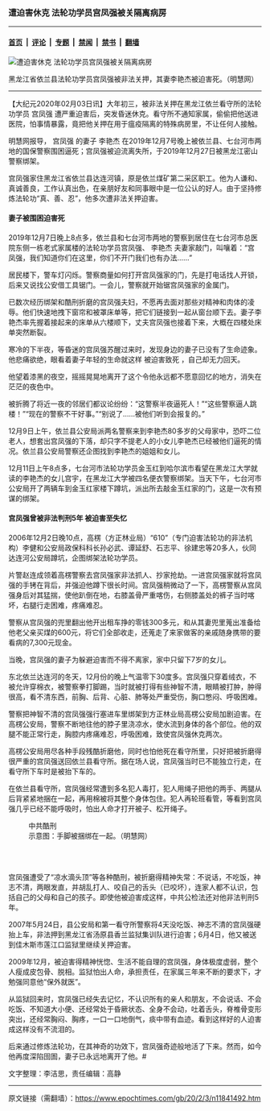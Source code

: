 ### 遭迫害休克 法轮功学员宫凤强被关隔离病房

---

#### [首页](../../../..?n11841492) &nbsp;|&nbsp; [评论](../../../../../epoch-comment?n11841492) &nbsp;|&nbsp; [专题](../../../../../epoch-special?n11841492) &nbsp;|&nbsp; [禁闻](../../../../../epoch-news?n11841492) &nbsp;|&nbsp; [禁书](../../../../../books?n11841492) &nbsp;|&nbsp; [翻墙](https://github.com/gfw-breaker/nogfw/blob/master/README.md?n11841492)


<div><img alt="遭迫害休克 法轮功学员宫凤强被关隔离病房" class="attachment-djy_600_400 size-djy_600_400 wp-post-image" src="https://i.epochtimes.com/assets/uploads/2020/02/11-1-600x400.jpg"/>
<div class="caption">
 <p>
  黑龙江省依兰县法轮功学员宫凤强被非法关押，其妻李艳杰被迫害死。（明慧网）
 </p>
</div></div><hr/><div class="post_content" id="artbody" itemprop="articleBody">
 <!-- article content begin -->
 <p>
  【大纪元2020年02月03日讯】大年初三，被非法关押在黑龙江依兰看守所的法轮功学员
  <ok href="https://www.epochtimes.com/gb/tag/%E5%AE%AB%E5%87%A4%E5%BC%BA.html">
   宫凤强
  </ok>
  遭严重迫害后，突发昏迷休克。看守所不通知家属，偷偷把他送进医院，怕事情暴露，竟把他关押在用于瘟疫隔离的特殊病房里，不让任何人接触。
 </p>
 <p>
  明慧网报导，
  <ok href="https://www.epochtimes.com/gb/tag/%E5%AE%AB%E5%87%A4%E5%BC%BA.html">
   宫凤强
  </ok>
  的妻子
  <ok href="https://www.epochtimes.com/gb/tag/%E6%9D%8E%E8%89%B3%E6%9D%B0.html">
   李艳杰
  </ok>
  在2019年12月7号晚上被依兰县、七台河市两地的国保警察围困逼死；宫凤强被迫流离失所，于2019年12月27日被黑龙江密山警察绑架。
 </p>
 <p>
  宫凤强家住黑龙江省依兰县达连河镇，原是依兰煤矿第二采区职工。他为人谦和、真诚善良，工作认真出色，在亲朋好友和同事眼中是一位公认的好人。由于坚持修炼法轮功“真、善、忍”，他多次遭非法关押迫害。
 </p>
 <h4>
  <b>
   妻子被围困迫害死
  </b>
 </h4>
 <p>
  2019年12月7日晚上8点多，依兰县和七台河市两地的警察到居住在七台河市总医院东侧一栋老式家属楼的法轮功学员宫凤强、
  <ok href="https://www.epochtimes.com/gb/tag/%E6%9D%8E%E8%89%B3%E6%9D%B0.html">
   李艳杰
  </ok>
  夫妻家敲门，叫嚷着：“宫凤强，我们知道你们在这里，你们不开门我们也有办法……”
 </p>
 <p>
  居民楼下，警车灯闪烁。警察商量如何打开宫凤强家的门，先是打电话找人开锁，后来又说找公安借工具锯门。一会儿，警察就开始锯宫凤强家的金属门。
 </p>
 <p>
  已数次经历绑架和酷刑折磨的宫凤强夫妇，不愿再去面对那些对精神和肉体的凌辱。他们快速地拽下窗帘和被罩床单等，把它们链接到一起从窗台顺下去。妻子李艳杰率先握着接起来的床单从六楼顺下，丈夫宫凤强也接着下来，大概在四楼处床单突然断裂。
 </p>
 <p>
  寒冷的下半夜，等昏迷的宫凤强苏醒过来时，发现身边的妻子已没有了生命迹象。他悲痛欲绝，眼看着妻子年轻的生命就这样
  <ok href="https://www.epochtimes.com/gb/tag/%E8%A2%AB%E8%BF%AB%E5%AE%B3%E8%87%B4%E6%AD%BB.html">
   被迫害致死
  </ok>
  ，自己却无力回天。
 </p>
 <p>
  他望着漆黑的夜空，摇摇晃晃地离开了这个令他永远都不愿意回忆的地方，消失在茫茫的夜色中。
 </p>
 <p>
  被折腾了将近一夜的邻居们都议论纷纷：“这警察半夜逼死人！”“这些警察逼人跳楼！”“现在的警察不干好事。”“别说了……被他们听到会报复的。”
 </p>
 <p>
  12月9日上午，依兰县公安局派两名警察来到李艳杰80多岁的父母家中，恐吓二位老人，想套出宫凤强的下落，却只字不提老人的小女儿李艳杰已经被他们逼死的情况。依兰县公安局警察还企图找到李艳杰的姐姐和女儿。
 </p>
 <p>
  12月11日上午8点多，七台河市法轮功学员金玉红到哈尔滨市看望在黑龙江大学就读的李艳杰的女儿宫宇，在黑龙江大学被四名便衣警察绑架。当天下午，七台河市公安局开了两辆车到金玉红家楼下蹲坑，派出所去敲金玉红家的门，这是一次有预谋的绑架。
 </p>
 <h4>
  <b>
   宫凤强曾被非法判刑5年 被迫害至失忆
  </b>
 </h4>
 <p>
  2006年12月2日晚10点，高楞（方正林业局）“610”（专门迫害法轮功的非法机构）李健和公安局政保科科长孙必武、谭延舒、石志平、徐建忠等20多人，伙同达连河公安局蹲坑，企图绑架法轮功学员。
 </p>
 <p>
  片警赵连成领着高楞警察去宫凤强家非法抓人、抄家抢劫。一进宫凤强家就将宫凤强的手铐在背后，并强迫他蹲下很长时间。宫凤强稍微动了一下，高楞警察从宫凤强身后对其猛揣，使他趴倒在地，右膝盖骨严重喀伤，右侧膝盖处的裤子当时喀坏，右腿行走困难，疼痛难忍。
 </p>
 <p>
  警察从宫凤强的兜里翻出他开出租车挣的零钱300多元，和从其妻兜里蒐出准备给他老父亲买煤的600元，将它们全部收走，还蒐走了来家做客的亲戚随身携带的要看病的7,300元现金。
 </p>
 <p>
  当晚，宫凤强的妻子为躲避迫害而不得不离家，家中只留下7岁的女儿。
 </p>
 <p>
  东北依兰达连河的冬天，12月份的晚上气温零下30度多。宫凤强只穿着绒衣，不被允许穿棉衣，被警察拳打脚踢，当时就被打得有些神智不清，眼睛被打肿，肿得很高，看不清东西，前胸、后背、心脏、肺等处严重受伤，胸口憋闷、呼吸困难。
 </p>
 <p>
  警察把神智不清的宫凤强强行塞进车里绑架到方正林业局高楞公安局加剧迫害。在高楞公安局，警察不断地往他的脖子里浇凉水，使水流到身体的各个部位。他的双腿不能正常行走，胸腔内疼痛难忍，呼吸困难，致使宫凤强休克两次。
 </p>
 <p>
  高楞公安局用尽各种手段残酷折磨他，同时也怕他死在看守所里，只好把被折磨得很严重的宫凤强送回依兰县看守所。据在场人说，宫凤强当时已不能独立行走，在看守所下车时是被抬下车的。
 </p>
 <p>
  在依兰县看守所，宫凤强经常遭到多名犯人毒打，犯人用绳子把他的两手、两腿从后背紧紧地捆在一起，再用棉被将其整个身体包住。犯人再轮班看管，等看到宫凤强几乎已经不能呼吸时，怕出人命才打开被子、松开绳子。
 </p>
 <figure aria-describedby="caption-attachment-11841587" class="wp-caption aligncenter" id="attachment_11841587" style="width: 304px">
  <ok href="https://i.epochtimes.com/assets/uploads/2020/02/2010-2-9-gongfq-03.jpg" target="_blank">
   <img alt="" class="wp-image-11841587 size-full" src="https://i.epochtimes.com/assets/uploads/2020/02/2010-2-9-gongfq-03.jpg"/>
  </ok>
  <br/><figcaption class="wp-caption-text" id="caption-attachment-11841587">
   <ok href="https://www.epochtimes.com/gb/tag/%E4%B8%AD%E5%85%B1%E9%85%B7%E5%88%91.html">
    中共酷刑
   </ok>
   示意图：手脚被捆绑在一起。（明慧网）
  </figcaption><br/>
 </figure><br/>
 <p>
  宫凤强遭受了“凉水滴头顶”等各种酷刑，被折磨得精神失常：不说话，不吃饭，神志不清，两眼发直，并胡乱打人、咬自己的舌头（已咬坏），连家人都不认识，包括自己的父母和自己的孩子。即使他被迫害成这样，中共公检法还对他非法判刑5年。
 </p>
 <p>
  2007年5月24日，县公安局和第一看守所警察将4天没吃饭、神志不清的宫凤强硬抬上车，非法押到黑龙江省汤原县香兰监狱集训队进行迫害；6月4日，他又被送到佳木斯市莲江口监狱里继续关押迫害。
 </p>
 <p>
  2009年12月，被迫害得精神恍惚、生活不能自理的宫凤强，身体极度虚弱，整个人瘦成皮包骨、脱相。监狱怕出人命，承担责任，在家属三年来不断的要求下，才勉强同意他“保外就医”。
 </p>
 <p>
  从监狱回来时，宫凤强已经失去记忆，不认识所有的亲人和朋友，不会说话、不会吃饭、不知道大小便、还经常处于昏厥状态、全身不会动，吐着舌头，脊椎骨变形突出，还经常胸闷、胸疼，一口一口地倒气，痰中带有血迹。看到这样好的人迫害成这样没有不流泪的。
 </p>
 <p>
  后来通过修炼法轮功，在其神奇的功效下，宫凤强奇迹般地活了下来。然而，如今他再度深陷囹圄，妻子已永远地离开了他。#
 </p>
 <p>
  文字整理：李洁思，责任编辑：高静
 </p>
 <!-- article content end -->
 <div id="below_article_ad">
 </div>
</div>


---

原文链接（需翻墙）：https://www.epochtimes.com/gb/20/2/3/n11841492.htm